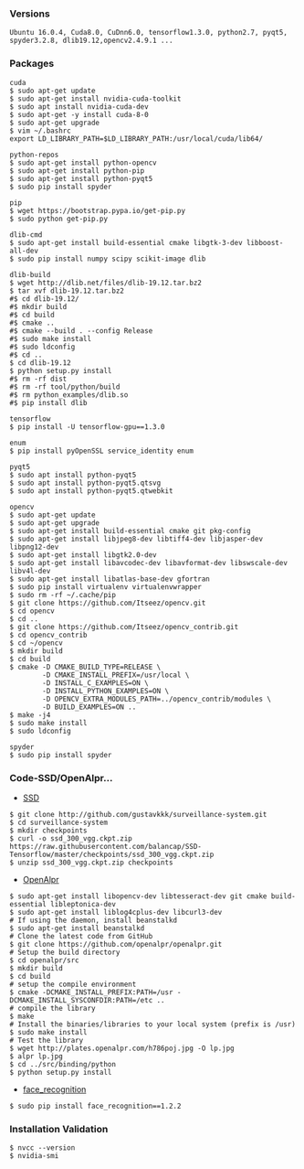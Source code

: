 ### Versions
    Ubuntu 16.0.4, Cuda8.0, CuDnn6.0, tensorflow1.3.0, python2.7, pyqt5, spyder3.2.8, dlib19.12,opencv2.4.9.1 ...
### Packages

    cuda   
    $ sudo apt-get update
    $ sudo apt-get install nvidia-cuda-toolkit
    $ sudo apt install nvidia-cuda-dev
    $ sudo apt-get -y install cuda-8-0
    $ sudo apt-get upgrade
    $ vim ~/.bashrc
    export LD_LIBRARY_PATH=$LD_LIBRARY_PATH:/usr/local/cuda/lib64/
       
    python-repos
    $ sudo apt-get install python-opencv
    $ sudo apt-get install python-pip
    $ sudo apt-get install python-pyqt5
    $ sudo pip install spyder
    
    pip
    $ wget https://bootstrap.pypa.io/get-pip.py
    $ sudo python get-pip.py
    
    dlib-cmd
    $ sudo apt-get install build-essential cmake libgtk-3-dev libboost-all-dev
    $ sudo pip install numpy scipy scikit-image dlib
    
    dlib-build
    $ wget http://dlib.net/files/dlib-19.12.tar.bz2
    $ tar xvf dlib-19.12.tar.bz2
    #$ cd dlib-19.12/
    #$ mkdir build
    #$ cd build
    #$ cmake ..
    #$ cmake --build . --config Release
    #$ sudo make install
    #$ sudo ldconfig
    #$ cd ..
    $ cd dlib-19.12
    $ python setup.py install
    #$ rm -rf dist
    #$ rm -rf tool/python/build
    #$ rm python_examples/dlib.so
    #$ pip install dlib

    tensorflow
    $ pip install -U tensorflow-gpu==1.3.0
    
    enum
    $ pip install pyOpenSSL service_identity enum
    
    pyqt5
    $ sudo apt install python-pyqt5
    $ sudo apt install python-pyqt5.qtsvg
    $ sudo apt install python-pyqt5.qtwebkit
    
    opencv
    $ sudo apt-get update
    $ sudo apt-get upgrade
    $ sudo apt-get install build-essential cmake git pkg-config
    $ sudo apt-get install libjpeg8-dev libtiff4-dev libjasper-dev libpng12-dev
    $ sudo apt-get install libgtk2.0-dev
    $ sudo apt-get install libavcodec-dev libavformat-dev libswscale-dev libv4l-dev
    $ sudo apt-get install libatlas-base-dev gfortran
    $ sudo pip install virtualenv virtualenvwrapper
    $ sudo rm -rf ~/.cache/pip
    $ git clone https://github.com/Itseez/opencv.git
    $ cd opencv
    $ cd ..
    $ git clone https://github.com/Itseez/opencv_contrib.git
    $ cd opencv_contrib
    $ cd ~/opencv
    $ mkdir build
    $ cd build
    $ cmake -D CMAKE_BUILD_TYPE=RELEASE \
            -D CMAKE_INSTALL_PREFIX=/usr/local \
            -D INSTALL_C_EXAMPLES=ON \
            -D INSTALL_PYTHON_EXAMPLES=ON \
            -D OPENCV_EXTRA_MODULES_PATH=../opencv_contrib/modules \
            -D BUILD_EXAMPLES=ON ..
    $ make -j4
    $ sudo make install
    $ sudo ldconfig
    
    spyder
    $ sudo pip install spyder
    
    
### Code-SSD/OpenAlpr...

   - [SSD]()
   
    $ git clone http://github.com/gustavkkk/surveillance-system.git
    $ cd surveillance-system
    $ mkdir checkpoints
    $ curl -o ssd_300_vgg.ckpt.zip https://raw.githubusercontent.com/balancap/SSD-Tensorflow/master/checkpoints/ssd_300_vgg.ckpt.zip
    $ unzip ssd_300_vgg.ckpt.zip checkpoints
   
   - [OpenAlpr](https://github.com/openalpr/openalpr/issues/660)
   
    $ sudo apt-get install libopencv-dev libtesseract-dev git cmake build-essential libleptonica-dev
    $ sudo apt-get install liblog4cplus-dev libcurl3-dev
    # If using the daemon, install beanstalkd
    $ sudo apt-get install beanstalkd
    # Clone the latest code from GitHub
    $ git clone https://github.com/openalpr/openalpr.git
    # Setup the build directory
    $ cd openalpr/src
    $ mkdir build
    $ cd build
    # setup the compile environment
    $ cmake -DCMAKE_INSTALL_PREFIX:PATH=/usr -DCMAKE_INSTALL_SYSCONFDIR:PATH=/etc ..
    # compile the library
    $ make
    # Install the binaries/libraries to your local system (prefix is /usr)
    $ sudo make install
    # Test the library
    $ wget http://plates.openalpr.com/h786poj.jpg -O lp.jpg
    $ alpr lp.jpg
    $ cd ../src/binding/python
    $ python setup.py install
    
   - [face_recognition](https://github.com/ageitgey/face_recognition)
   
    $ sudo pip install face_recognition==1.2.2
   
### Installation Validation
    $ nvcc --version
    $ nvidia-smi

